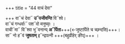 +++
title = "44 वाचं देवा"

+++
वा᳓चं देवा᳓ **उ᳓पजीवन्ति** वि᳓श्वे।  
वा᳓चं गन्धर्वाः᳓ पश᳓वो मनुष्याः᳙ ।  
वाची᳓मा᳓ वि᳓श्वा भु᳓वनान्य् **अ᳓र्पिता**+++(←जुष्टार्पिते च च्छन्दसि)+++।  
सा᳓ नो ह᳓वं **जुषताम्** इ᳓न्द्रपत्नी +++(बहुव्रीहेर् ङीप्)+++ ।